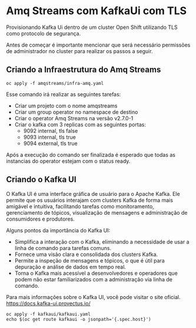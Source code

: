 # Amq Streams com KafkaUi com TLS

Provisionando Kafka Ui dentro de um cluster Open Shift utilizando TLS como protocolo de segurança.

Antes de começar é importante mencionar que será necessário permissões de administrador no cluster para realizar os passos a seguir.

## Criando a Infraestrutura do Amq Streams

~~~
oc apply -f amqstreams/infra-amq.yaml
~~~

Esse comando irá realizar as seguintes tarefas:

* Criar um projeto com o nome amqstreams
* Criar um group operator no namespace de destino
* Criar o operator Amq Streams na versão v2.7.0-1
* Criar o kafka com 3 replicas com as seguintes portas:
  * 9092 internal, tls false
  * 9093 internal, tls true
  * 9094 external, tls true
 
Após a execução do comando ser finalizada é esperado que todas as instancias do operator estejam com o status ready.

## Criando o Kafka UI

O Kafka UI é uma interface gráfica de usuário para o Apache Kafka. 
Ele permite que os usuários interajam com clusters Kafka de forma mais amigável e intuitiva, facilitando tarefas como monitoramento, gerenciamento de tópicos, visualização de mensagens e administração de consumidores e produtores.

Alguns pontos da importância do Kafka UI:
- Simplifica a interação com o Kafka, eliminando a necessidade de usar a linha de comando para tarefas comuns.
- Fornece uma visão clara e consolidada dos clusters Kafka.
- Permite a inspeção de mensagens e tópicos, o que é útil para depuração e análise de dados em tempo real.
- Torna o Kafka mais acessível a desenvolvedores e operadores que podem não estar familiarizados com a administração via linha de comando.

Para mais informações sobre o Kafka UI, você pode visitar o site oficial.
https://docs.kafka-ui.provectus.io/


~~~
oc apply -f kafkaui/kafkaui.yaml
echo $(oc get route kafkaui -o jsonpath='{.spec.host}')
~~~
